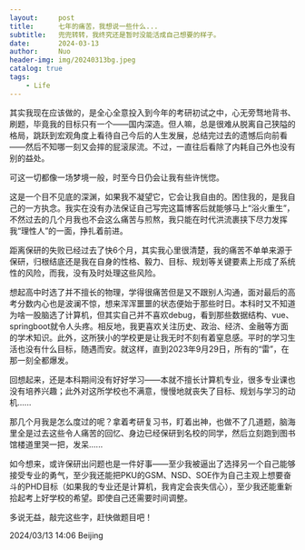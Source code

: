 ```yaml
---
layout:     post
title:      七年的痛苦，我想说一些什么...
subtitle:   兜兜转转，我终究还是暂时没能活成自己想要的样子。
date:       2024-03-13
author:     Nuo
header-img: img/20240313bg.jpeg
catalog: true
tags:
    - Life
---
```


其实我现在应该做的，是全心全意投入到今年的考研初试之中，心无旁骛地背书、刷题，毕竟我的目标只有一个——国内深造。但人嘛，总是很难从脱离自己狭隘的格局，跳跃到宏观角度上看待自己今后的人生发展，总结完过去的遗憾后向前看——然后不知哪一刻又会摔的屁滚尿流。不过，一直往后看除了内耗自己外也没有别的益处。

可这一切都像一场梦境一般，时至今日仍会让我有些许恍惚。

这是一个目不见底的深渊，如果我不凝望它，它会让我自由的。困住我的，是我自己的一方执念。我实在没有办法保证自己写完这篇博客后就能够马上“浴火重生”，不然过去的几个月我也不会这么痛苦与煎熬，我只能在时代洪流裹挟下尽力发挥我“理性人”的一面，挣扎着前进。

距离保研的失败已经过去了快6个月，其实我心里很清楚，我的痛苦不单单来源于保研，归根结底还是我在自身的性格、毅力、目标、规划等关键要素上形成了系统性的风险，而我，没有及时处理这些风险。

想起高中时选了并不擅长的物理，学得很痛苦但是又不跟别人沟通，面对最后的高考分数内心也是波澜不惊，想来浑浑噩噩的状态便始于那些时日。本科时又不知道为啥一股脑选了计算机，但其实自己并不喜欢debug，看到那些数据结构、vue、springboot就令人头疼。相反地，我更喜欢关注历史、政治、经济、金融等方面的学术知识。此外，这所狭小的学校更是让我无时不刻有着窒息感。平时的学习生活也没有什么目标，随遇而安。就这样，直到2023年9月29日，所有的“雷”，在那一刻全都爆发。

回想起来，还是本科期间没有好好学习——本就不擅长计算机专业，很多专业课也没有培养兴趣；此外对这所学校也不满意，慢慢地就丧失了目标、规划与学习的动机......

那几个月我是怎么度过的呢？拿着考研复习书，盯着出神，也做不了几道题，脑海里全是过去这些令人痛苦的回忆、身边已经保研到名校的同学，然后立刻跑到图书馆楼道里哭一把，发呆......

如今想来，或许保研出问题也是一件好事——至少我被逼出了选择另一个自己能够接受专业的勇气，至少我还能把PKU的GSM、NSD、SOE作为自己主观上想要奋斗的PHD目标（如果我的专业还是计算机，我肯定会丧失信心），至少我还能重新拾起考上好学校的希望。即使自己还需要时间调整。

多说无益，敲完这些字，赶快做题目吧！

2024/03/13 14:06 Beijing

